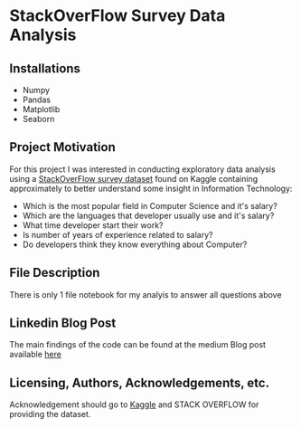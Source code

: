 # StackOverFlow Survey Data Analysis

## Installations
- Numpy
- Pandas
- Matplotlib
- Seaborn

## Project Motivation

For this project I was interested in conducting exploratory data analysis using a [StackOverFlow survey dataset](https://www.kaggle.com/datasets/stackoverflow/so-survey-2017) found on Kaggle containing approximately to better understand some insight in Information Technology:

- Which is the most popular field in Computer Science and it's salary?
- Which are the languages that developer usually use and it's salary?
- What time developer start their work?
- Is number of years of experience related to salary?
- Do developers think they know everything about Computer?

## File Description

There is only 1 file notebook for my analyis to answer all questions above

## Linkedin Blog Post
The main findings of the code can be found at the medium Blog post available [here]([https://www.linkedin.com/pulse/survey-stackoverflow-developers-black-chick/?published=t](https://medium.com/@blackchick2k/survey-stack-overflow-developers-d8478263fb05))

## Licensing, Authors, Acknowledgements, etc.
Acknowledgement should go to [Kaggle](https://www.kaggle.com/datasets/stackoverflow/so-survey-2017) and STACK OVERFLOW for providing the dataset.
